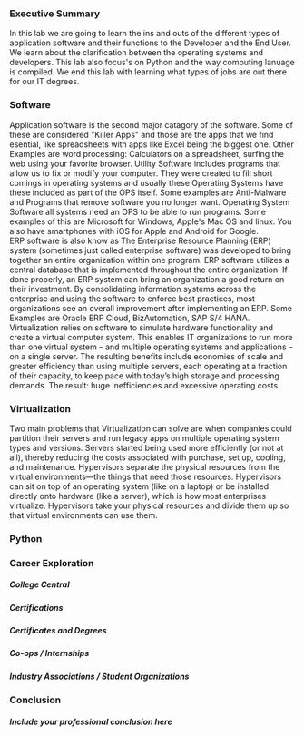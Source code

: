 ### Executive Summary
 In this lab we are going to learn the ins and outs of the different types of application software and their functions to the Developer and the End User. We learn about the clarification between the operating systems and developers. This lab also focus's on Python and the way computing lanuage is compiled. We end this lab with learning what types of jobs are out there for our IT degrees.

### Software
  Application software is the second major catagory of the software. Some of these are considered "Killer Apps" and those are the apps that we find esential, like spreadsheets with apps like Excel being the biggest one. Other Examples are word processing: Calculators on a spreadsheet, surfing the web using your favorite browser. 
  Utility Software includes programs that allow us to fix or modify your computer. They were created to fill short comings in operating systems and usually these Operating Systems have these included as part of the OPS itself. Some examples are Anti-Malware and Programs that remove software you no longer want.
  Operating System Software all systems need an OPS to be able to run programs. Some examples of this are Microsoft for Windows, Apple's Mac OS and linux. You also have smartphones with iOS for Apple and Android for Google.  
  ERP software is also know as The Enterprise Resource Planning (ERP) system (sometimes just called enterprise software) was developed to bring together an entire organization within one program. ERP software utilizes a central database that is implemented throughout the entire organization. If done properly, an ERP system can bring an organization a good return on their investment. By consolidating information systems across the enterprise and using the software to enforce best practices, most organizations see an overall improvement after implementing an ERP. Some Examples are Oracle ERP Cloud, BizAutomation, SAP S/4 HANA.
  Virtualization relies on software to simulate hardware functionality and create a virtual computer system. This enables IT organizations to run more than one virtual system – and multiple operating systems and applications – on a single server. The resulting benefits include economies of scale and greater efficiency than using multiple servers, each operating at a fraction of their capacity, to keep pace with today’s high storage and processing demands. The result: huge inefficiencies and excessive operating costs.
### Virtualization
  Two main problems that Virtualization can solve are when companies could partition their servers and run legacy apps on multiple operating system types and versions. Servers started being used more efficiently (or not at all), thereby reducing the costs associated with purchase, set up, cooling, and maintenance. 
  Hypervisors separate the physical resources from the virtual environments—the things that need those resources. Hypervisors can sit on top of an operating system (like on a laptop) or be installed directly onto hardware (like a server), which is how most enterprises virtualize. Hypervisors take your physical resources and divide them up so that virtual environments can use them.
### Python
### Career Exploration
##### College Central
##### Certifications
##### Certificates and Degrees
##### Co-ops / Internships
##### Industry Associations / Student Organizations
### Conclusion
##### Include your professional conclusion here
